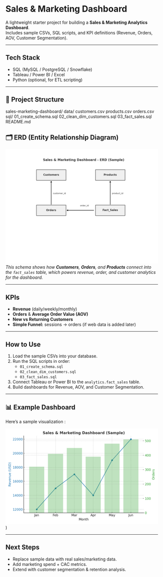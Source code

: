 # Sales & Marketing Dashboard

A lightweight starter project for building a **Sales & Marketing Analytics Dashboard**.  
Includes sample CSVs, SQL scripts, and KPI definitions (Revenue, Orders, AOV, Customer Segmentation).  

---

## Tech Stack
- SQL (MySQL / PostgreSQL / Snowflake)
- Tableau / Power BI / Excel
- Python (optional, for ETL scripting)

---

## 📂 Project Structure
sales-marketing-dashboard/
data/
customers.csv
products.csv
orders.csv
sql/
01_create_schema.sql
02_clean_dim_customers.sql
03_fact_sales.sql
README.md

## 🗂 ERD (Entity Relationship Diagram)

![ERD Diagram](erd-diagram.png)
*This schema shows how **Customers**, **Orders**, and **Products** connect into the `fact_sales` table, which powers revenue, order, and customer analytics for the dashboard.*


---

##  KPIs
- **Revenue** (daily/weekly/monthly)
- **Orders** & **Average Order Value (AOV)**
- **New vs Returning Customers**
- **Simple Funnel:** sessions → orders (if web data is added later)

---

##  How to Use
1. Load the sample CSVs into your database.
2. Run the SQL scripts in order:
   - `01_create_schema.sql`
   - `02_clean_dim_customers.sql`
   - `03_fact_sales.sql`
3. Connect Tableau or Power BI to the `analytics.fact_sales` table.
4. Build dashboards for Revenue, AOV, and Customer Segmentation.

---

## 📊 Example Dashboard
Here’s a sample visualization :

![Dashboard Screenshot](dashboard-sample.png)
)

---

##  Next Steps
- Replace sample data with real sales/marketing data.
- Add marketing spend + CAC metrics.
- Extend with customer segmentation & retention analysis.

